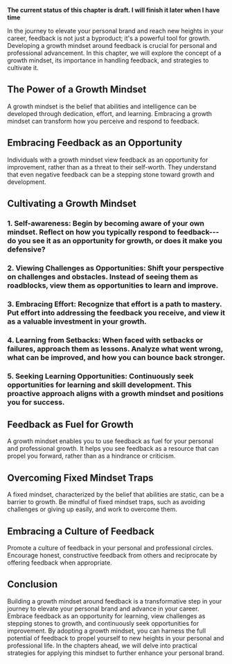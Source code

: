 **The current status of this chapter is draft. I will finish it later when I have time**

In the journey to elevate your personal brand and reach new heights in your career, feedback is not just a byproduct; it's a powerful tool for growth. Developing a growth mindset around feedback is crucial for personal and professional advancement. In this chapter, we will explore the concept of a growth mindset, its importance in handling feedback, and strategies to cultivate it.

The Power of a Growth Mindset
-----------------------------

A growth mindset is the belief that abilities and intelligence can be developed through dedication, effort, and learning. Embracing a growth mindset can transform how you perceive and respond to feedback.

Embracing Feedback as an Opportunity
------------------------------------

Individuals with a growth mindset view feedback as an opportunity for improvement, rather than as a threat to their self-worth. They understand that even negative feedback can be a stepping stone toward growth and development.

Cultivating a Growth Mindset
----------------------------

### 1. **Self-awareness:** Begin by becoming aware of your own mindset. Reflect on how you typically respond to feedback---do you see it as an opportunity for growth, or does it make you defensive?

### 2. **Viewing Challenges as Opportunities:** Shift your perspective on challenges and obstacles. Instead of seeing them as roadblocks, view them as opportunities to learn and improve.

### 3. **Embracing Effort:** Recognize that effort is a path to mastery. Put effort into addressing the feedback you receive, and view it as a valuable investment in your growth.

### 4. **Learning from Setbacks:** When faced with setbacks or failures, approach them as lessons. Analyze what went wrong, what can be improved, and how you can bounce back stronger.

### 5. **Seeking Learning Opportunities:** Continuously seek opportunities for learning and skill development. This proactive approach aligns with a growth mindset and positions you for success.

Feedback as Fuel for Growth
---------------------------

A growth mindset enables you to use feedback as fuel for your personal and professional growth. It helps you see feedback as a resource that can propel you forward, rather than as a hindrance or criticism.

Overcoming Fixed Mindset Traps
------------------------------

A fixed mindset, characterized by the belief that abilities are static, can be a barrier to growth. Be mindful of fixed mindset traps, such as avoiding challenges or giving up easily, and work to overcome them.

Embracing a Culture of Feedback
-------------------------------

Promote a culture of feedback in your personal and professional circles. Encourage honest, constructive feedback from others and reciprocate by offering feedback when appropriate.

Conclusion
----------

Building a growth mindset around feedback is a transformative step in your journey to elevate your personal brand and advance in your career. Embrace feedback as an opportunity for learning, view challenges as stepping stones to growth, and continuously seek opportunities for improvement. By adopting a growth mindset, you can harness the full potential of feedback to propel yourself to new heights in your personal and professional life. In the chapters ahead, we will delve into practical strategies for applying this mindset to further enhance your personal brand.
